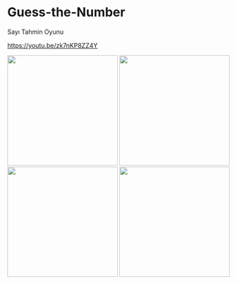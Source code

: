# Guess-the-Number
Sayı Tahmin Oyunu

https://youtu.be/zk7nKP8ZZ4Y

<img src="https://user-images.githubusercontent.com/90550549/229151368-3a52d18c-dc57-40f1-877c-0f4e7f26388f.png" width="250" />

<img src="https://user-images.githubusercontent.com/90550549/229151429-dddc83f1-5e68-46b9-a21f-8233f4b55447.png" width="250" />

<img src="https://user-images.githubusercontent.com/90550549/229151455-3701f2a7-5676-4b38-a567-65f5e4934363.png" width="250" />

<img src="https://user-images.githubusercontent.com/90550549/229151487-f174a2a3-fddc-4ea9-89f4-bf4c1dc06dff.png" width="250" />
